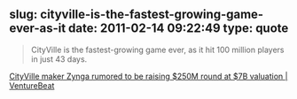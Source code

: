 slug: cityville-is-the-fastest-growing-game-ever-as-it
date: 2011-02-14 09:22:49
type: quote
---

> CityVille is the fastest-growing game ever, as it hit 100 million players in just 43 days.

[CityVille maker Zynga rumored to be raising $250M round at $7B valuation | VentureBeat](http://venturebeat.com/2011/02/13/cityville-maker-zynga-rumored-to-be-raising-round-at-7b-valuation/?utm_source=twitterfeed&utm_medium=twitter&utm_campaign=Feed%3A+Venturebeat+%28VentureBeat%29)
